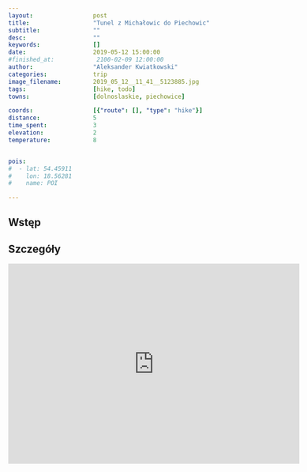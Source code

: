 ```yaml
---
layout:                 post
title:                  "Tunel z Michałowic do Piechowic"
subtitle:               ""
desc:                   ""
keywords:               []
date:                   2019-05-12 15:00:00
#finished_at:            2100-02-09 12:00:00
author:                 "Aleksander Kwiatkowski"
categories:             trip
image_filename:         2019_05_12__11_41__5123885.jpg
tags:                   [hike, todo]
towns:                  [dolnoslaskie, piechowice]

coords:                 [{"route": [], "type": "hike"}]
distance:               5
time_spent:             3
elevation:              2
temperature:            8


pois:
#  - lat: 54.45911
#    lon: 18.56281
#    name: POI

---
```



## Wstęp

## Szczegóły

<iframe height='405' width='590' frameborder='0' allowtransparency='true' scrolling='no' src='https://www.strava.com/activities/2368867701/embed/1cda00185c486fb177f3c18ddeb7534a8667b578'></iframe>
